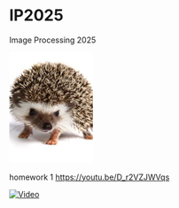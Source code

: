 # IP2025
Image Processing 2025

<img src="./gosum.jpg" width="30%" height="30%" title="QCQI Visualization" alt="QCQI Visualization"></img>


homework 1
https://youtu.be/D_r2VZJWVqs

[![Video](https://img.youtube.com/vi/D_r2VZJWVqs/maxresdefault.jpg)](https://www.youtube.com/watch?v=D_r2VZJWVqs)



